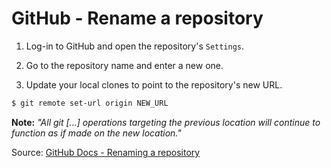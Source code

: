 # GitHub - Rename a repository

1. Log-in to GitHub and open the repository's `Settings`.

2. Go to the repository name and enter a new one.

3. Update your local clones to point to the repository's new URL.

```bash
$ git remote set-url origin NEW_URL
```

**Note:** _"All git [...] operations targeting the previous location will continue to function as if made on the new location."_

Source: [GitHub Docs - Renaming a repository](https://docs.github.com/en/repositories/creating-and-managing-repositories/renaming-a-repository)

